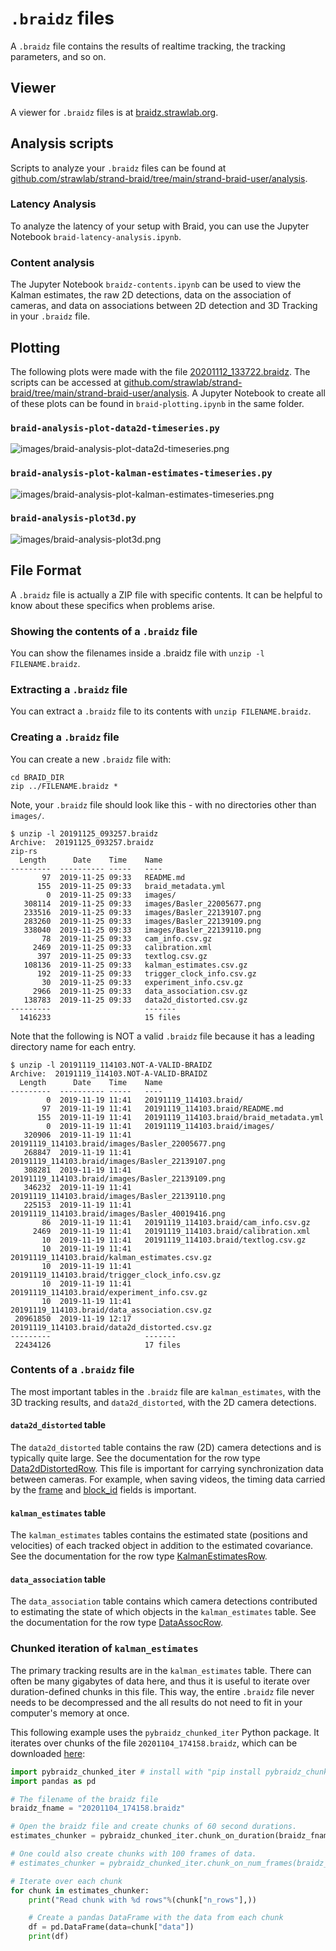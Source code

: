 # `.braidz` files

A `.braidz` file contains the results of realtime tracking, the tracking
parameters, and so on.

## Viewer

A viewer for `.braidz` files is at [braidz.strawlab.org](https://braidz.strawlab.org/).

## Analysis scripts

Scripts to analyze your `.braidz` files can be found at [github.com/strawlab/strand-braid/tree/main/strand-braid-user/analysis](https://github.com/strawlab/strand-braid/tree/main/strand-braid-user/analysis).

### Latency Analysis

To analyze the latency of your setup with Braid, you can use the Jupyter Notebook `braid-latency-analysis.ipynb`.

### Content analysis

The Jupyter Notebook `braidz-contents.ipynb` can be used to view the Kalman estimates, the raw 2D detections, data on the association of cameras, and data on associations between 2D detection and 3D Tracking in your `.braidz` file.

## Plotting

The following plots were made with the file
[20201112_133722.braidz](https://strawlab-cdn.com/assets/20201112_133722.braidz).
The scripts can be accessed at
[github.com/strawlab/strand-braid/tree/main/strand-braid-user/analysis](https://github.com/strawlab/strand-braid/tree/main/strand-braid-user/analysis).
A Jupyter Notebook to create all of these plots can be found in `braid-plotting.ipynb` in the same folder.

### `braid-analysis-plot-data2d-timeseries.py`

![images/braid-analysis-plot-data2d-timeseries.png](images/braid-analysis-plot-data2d-timeseries.png)

### `braid-analysis-plot-kalman-estimates-timeseries.py`

![images/braid-analysis-plot-kalman-estimates-timeseries.png](images/braid-analysis-plot-kalman-estimates-timeseries.png)

### `braid-analysis-plot3d.py`

![images/braid-analysis-plot3d.png](images/braid-analysis-plot3d.png)

## File Format

A `.braidz` file is actually a ZIP file with specific contents. It can be
helpful to know about these specifics when problems arise.

### Showing the contents of a `.braidz` file

You can show the filenames inside a .braidz file with
`unzip -l FILENAME.braidz`.

### Extracting a `.braidz` file

You can extract a `.braidz` file to its contents with `unzip FILENAME.braidz`.

### Creating a `.braidz` file

You can create a new `.braidz` file with:

```ignore
cd BRAID_DIR
zip ../FILENAME.braidz *
```

Note, your `.braidz` file should look like this - with no directories other than
`images/`.

```ignore
$ unzip -l 20191125_093257.braidz
Archive:  20191125_093257.braidz
zip-rs
  Length      Date    Time    Name
---------  ---------- -----   ----
       97  2019-11-25 09:33   README.md
      155  2019-11-25 09:33   braid_metadata.yml
        0  2019-11-25 09:33   images/
   308114  2019-11-25 09:33   images/Basler_22005677.png
   233516  2019-11-25 09:33   images/Basler_22139107.png
   283260  2019-11-25 09:33   images/Basler_22139109.png
   338040  2019-11-25 09:33   images/Basler_22139110.png
       78  2019-11-25 09:33   cam_info.csv.gz
     2469  2019-11-25 09:33   calibration.xml
      397  2019-11-25 09:33   textlog.csv.gz
   108136  2019-11-25 09:33   kalman_estimates.csv.gz
      192  2019-11-25 09:33   trigger_clock_info.csv.gz
       30  2019-11-25 09:33   experiment_info.csv.gz
     2966  2019-11-25 09:33   data_association.csv.gz
   138783  2019-11-25 09:33   data2d_distorted.csv.gz
---------                     -------
  1416233                     15 files
```

Note that the following is NOT a valid `.braidz` file because it has a leading
directory name for each entry.

```ignore
$ unzip -l 20191119_114103.NOT-A-VALID-BRAIDZ
Archive:  20191119_114103.NOT-A-VALID-BRAIDZ
  Length      Date    Time    Name
---------  ---------- -----   ----
        0  2019-11-19 11:41   20191119_114103.braid/
       97  2019-11-19 11:41   20191119_114103.braid/README.md
      155  2019-11-19 11:41   20191119_114103.braid/braid_metadata.yml
        0  2019-11-19 11:41   20191119_114103.braid/images/
   320906  2019-11-19 11:41   20191119_114103.braid/images/Basler_22005677.png
   268847  2019-11-19 11:41   20191119_114103.braid/images/Basler_22139107.png
   308281  2019-11-19 11:41   20191119_114103.braid/images/Basler_22139109.png
   346232  2019-11-19 11:41   20191119_114103.braid/images/Basler_22139110.png
   225153  2019-11-19 11:41   20191119_114103.braid/images/Basler_40019416.png
       86  2019-11-19 11:41   20191119_114103.braid/cam_info.csv.gz
     2469  2019-11-19 11:41   20191119_114103.braid/calibration.xml
       10  2019-11-19 11:41   20191119_114103.braid/textlog.csv.gz
       10  2019-11-19 11:41   20191119_114103.braid/kalman_estimates.csv.gz
       10  2019-11-19 11:41   20191119_114103.braid/trigger_clock_info.csv.gz
       10  2019-11-19 11:41   20191119_114103.braid/experiment_info.csv.gz
       10  2019-11-19 11:41   20191119_114103.braid/data_association.csv.gz
 20961850  2019-11-19 12:17   20191119_114103.braid/data2d_distorted.csv.gz
---------                     -------
 22434126                     17 files
```

### Contents of a `.braidz` file

The most important tables in the `.braidz` file are `kalman_estimates`, with the
3D tracking results, and `data2d_distorted`, with the 2D camera detections.

#### `data2d_distorted` table

The `data2d_distorted` table contains the raw (2D) camera detections and is
typically quite large. See the documentation for the row type
[Data2dDistortedRow](https://strawlab.org/strand-braid-api-docs/latest/flydra_types/struct.Data2dDistortedRow.html).
This file is important for carrying synchronization data between cameras. For
example, when saving videos, the timing data carried by the
[frame](https://strawlab.org/strand-braid-api-docs/latest/flydra_types/struct.Data2dDistortedRow.html#structfield.frame)
and
[block_id](https://strawlab.org/strand-braid-api-docs/latest/flydra_types/struct.Data2dDistortedRow.html#structfield.block_id)
fields is important.

#### `kalman_estimates` table

The `kalman_estimates` tables contains the estimated state (positions and
velocities) of each tracked object in addition to the estimated covariance. See
the documentation for the row type
[KalmanEstimatesRow](https://strawlab.org/strand-braid-api-docs/latest/flydra_types/struct.KalmanEstimatesRow.html).

#### `data_association` table

The `data_association` table contains which camera detections contributed to
estimating the state of which objects in the `kalman_estimates` table. See the
documentation for the row type
[DataAssocRow](https://strawlab.org/strand-braid-api-docs/latest/flydra_types/struct.DataAssocRow.html).

### Chunked iteration of `kalman_estimates`

The primary tracking results are in the `kalman_estimates` table. There can
often be many gigabytes of data here, and thus it is useful to iterate over
duration-defined chunks in this file. This way, the entire `.braidz` file never
needs to be decompressed and the all results do not need to fit in your
computer's memory at once.

This following example uses the `pybraidz_chunked_iter` Python package. It
iterates over chunks of the file `20201104_174158.braidz`, which can be
downloaded [here](https://strawlab-cdn.com/assets/20201104_174158.braidz):

```python
import pybraidz_chunked_iter # install with "pip install pybraidz_chunked_iter"
import pandas as pd

# The filename of the braidz file
braidz_fname = "20201104_174158.braidz"

# Open the braidz file and create chunks of 60 second durations.
estimates_chunker = pybraidz_chunked_iter.chunk_on_duration(braidz_fname, 60)

# One could also create chunks with 100 frames of data.
# estimates_chunker = pybraidz_chunked_iter.chunk_on_num_frames(braidz_fname, 100)

# Iterate over each chunk
for chunk in estimates_chunker:
    print("Read chunk with %d rows"%(chunk["n_rows"],))

    # Create a pandas DataFrame with the data from each chunk
    df = pd.DataFrame(data=chunk["data"])
    print(df)
```
